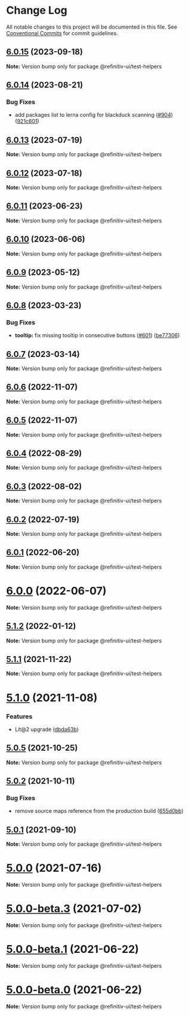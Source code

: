 # Change Log

All notable changes to this project will be documented in this file.
See [Conventional Commits](https://conventionalcommits.org) for commit guidelines.

## [6.0.15](https://github.com/Refinitiv/refinitiv-ui/compare/@refinitiv-ui/test-helpers@6.0.14...@refinitiv-ui/test-helpers@6.0.15) (2023-09-18)

**Note:** Version bump only for package @refinitiv-ui/test-helpers

## [6.0.14](https://github.com/Refinitiv/refinitiv-ui/compare/@refinitiv-ui/test-helpers@6.0.13...@refinitiv-ui/test-helpers@6.0.14) (2023-08-21)

### Bug Fixes

- add packages list to lerna config for blackduck scanning ([#904](https://github.com/Refinitiv/refinitiv-ui/issues/904)) ([921c601](https://github.com/Refinitiv/refinitiv-ui/commit/921c60189b4b0d898864eebaedc5d457a3740194))

## [6.0.13](https://github.com/Refinitiv/refinitiv-ui/compare/@refinitiv-ui/test-helpers@6.0.12...@refinitiv-ui/test-helpers@6.0.13) (2023-07-19)

**Note:** Version bump only for package @refinitiv-ui/test-helpers

## [6.0.12](https://github.com/Refinitiv/refinitiv-ui/compare/@refinitiv-ui/test-helpers@6.0.11...@refinitiv-ui/test-helpers@6.0.12) (2023-07-18)

**Note:** Version bump only for package @refinitiv-ui/test-helpers

## [6.0.11](https://github.com/Refinitiv/refinitiv-ui/compare/@refinitiv-ui/test-helpers@6.0.10...@refinitiv-ui/test-helpers@6.0.11) (2023-06-23)

**Note:** Version bump only for package @refinitiv-ui/test-helpers

## [6.0.10](https://github.com/Refinitiv/refinitiv-ui/compare/@refinitiv-ui/test-helpers@6.0.9...@refinitiv-ui/test-helpers@6.0.10) (2023-06-06)

**Note:** Version bump only for package @refinitiv-ui/test-helpers

## [6.0.9](https://github.com/Refinitiv/refinitiv-ui/compare/@refinitiv-ui/test-helpers@6.0.8...@refinitiv-ui/test-helpers@6.0.9) (2023-05-12)

**Note:** Version bump only for package @refinitiv-ui/test-helpers

## [6.0.8](https://github.com/Refinitiv/refinitiv-ui/compare/@refinitiv-ui/test-helpers@6.0.7...@refinitiv-ui/test-helpers@6.0.8) (2023-03-23)

### Bug Fixes

- **tooltip:** fix missing tooltip in consecutive buttons ([#601](https://github.com/Refinitiv/refinitiv-ui/issues/601)) ([be77306](https://github.com/Refinitiv/refinitiv-ui/commit/be773067b542cafdcdbec92ba660d8464cc7f422))

## [6.0.7](https://github.com/Refinitiv/refinitiv-ui/compare/@refinitiv-ui/test-helpers@6.0.6...@refinitiv-ui/test-helpers@6.0.7) (2023-03-14)

**Note:** Version bump only for package @refinitiv-ui/test-helpers

## [6.0.6](https://github.com/Refinitiv/refinitiv-ui/compare/@refinitiv-ui/test-helpers@6.0.5...@refinitiv-ui/test-helpers@6.0.6) (2022-11-07)

**Note:** Version bump only for package @refinitiv-ui/test-helpers

## [6.0.5](https://github.com/Refinitiv/refinitiv-ui/compare/@refinitiv-ui/test-helpers@6.0.4...@refinitiv-ui/test-helpers@6.0.5) (2022-11-07)

**Note:** Version bump only for package @refinitiv-ui/test-helpers

## [6.0.4](https://github.com/Refinitiv/refinitiv-ui/compare/@refinitiv-ui/test-helpers@6.0.3...@refinitiv-ui/test-helpers@6.0.4) (2022-08-29)

**Note:** Version bump only for package @refinitiv-ui/test-helpers

## [6.0.3](https://github.com/Refinitiv/refinitiv-ui/compare/@refinitiv-ui/test-helpers@6.0.2...@refinitiv-ui/test-helpers@6.0.3) (2022-08-02)

**Note:** Version bump only for package @refinitiv-ui/test-helpers

## [6.0.2](https://github.com/Refinitiv/refinitiv-ui/compare/@refinitiv-ui/test-helpers@6.0.1...@refinitiv-ui/test-helpers@6.0.2) (2022-07-19)

**Note:** Version bump only for package @refinitiv-ui/test-helpers

## [6.0.1](https://github.com/Refinitiv/refinitiv-ui/compare/@refinitiv-ui/test-helpers@6.0.0...@refinitiv-ui/test-helpers@6.0.1) (2022-06-20)

**Note:** Version bump only for package @refinitiv-ui/test-helpers

# [6.0.0](https://github.com/Refinitiv/refinitiv-ui/compare/@refinitiv-ui/test-helpers@6.0.0-next.0...@refinitiv-ui/test-helpers@6.0.0) (2022-06-07)

**Note:** Version bump only for package @refinitiv-ui/test-helpers

## [5.1.2](https://github.com/Refinitiv/refinitiv-ui/compare/@refinitiv-ui/test-helpers@5.1.1...@refinitiv-ui/test-helpers@5.1.2) (2022-01-12)

**Note:** Version bump only for package @refinitiv-ui/test-helpers

## [5.1.1](https://github.com/Refinitiv/refinitiv-ui/compare/@refinitiv-ui/test-helpers@5.1.0...@refinitiv-ui/test-helpers@5.1.1) (2021-11-22)

**Note:** Version bump only for package @refinitiv-ui/test-helpers

# [5.1.0](https://github.com/Refinitiv/refinitiv-ui/compare/@refinitiv-ui/test-helpers@5.0.5...@refinitiv-ui/test-helpers@5.1.0) (2021-11-08)

### Features

- Lit@2 upgrade ([dbda63b](https://github.com/Refinitiv/refinitiv-ui/commit/dbda63be97257f891cb1f2c5ff46b638c70e0b15))

## [5.0.5](https://github.com/Refinitiv/refinitiv-ui/compare/@refinitiv-ui/test-helpers@5.0.2...@refinitiv-ui/test-helpers@5.0.5) (2021-10-25)

**Note:** Version bump only for package @refinitiv-ui/test-helpers

## [5.0.2](https://github.com/Refinitiv/refinitiv-ui/compare/@refinitiv-ui/test-helpers@5.0.1...@refinitiv-ui/test-helpers@5.0.2) (2021-10-11)

### Bug Fixes

- remove source maps reference from the production build ([655d0bb](https://github.com/Refinitiv/refinitiv-ui/commit/655d0bb57290e5fe1276bf1a99bd7a0190d7a2f8))

## [5.0.1](https://git.sami.int.thomsonreuters.com/elf/refinitiv-ui/compare/@refinitiv-ui/test-helpers@5.0.0...@refinitiv-ui/test-helpers@5.0.1) (2021-09-10)

**Note:** Version bump only for package @refinitiv-ui/test-helpers

# [5.0.0](https://git.sami.int.thomsonreuters.com/elf/refinitiv-ui/compare/@refinitiv-ui/test-helpers@5.0.0-beta.3...@refinitiv-ui/test-helpers@5.0.0) (2021-07-16)

**Note:** Version bump only for package @refinitiv-ui/test-helpers

# [5.0.0-beta.3](https://git.sami.int.thomsonreuters.com/elf/refinitiv-ui/compare/@refinitiv-ui/test-helpers@5.0.0-beta.1...@refinitiv-ui/test-helpers@5.0.0-beta.3) (2021-07-02)

**Note:** Version bump only for package @refinitiv-ui/test-helpers

# [5.0.0-beta.1](https://git.sami.int.thomsonreuters.com/elf/refinitiv-ui/compare/@refinitiv-ui/test-helpers@5.0.0-beta.0...@refinitiv-ui/test-helpers@5.0.0-beta.1) (2021-06-22)

**Note:** Version bump only for package @refinitiv-ui/test-helpers

# [5.0.0-beta.0](https://git.sami.int.thomsonreuters.com/elf/refinitiv-ui/compare/@refinitiv-ui/test-helpers@5.0.0-alpha.5...@refinitiv-ui/test-helpers@5.0.0-beta.0) (2021-06-22)

**Note:** Version bump only for package @refinitiv-ui/test-helpers
